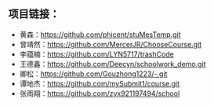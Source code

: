 
## 项目链接：

- 黄森：https://github.com/phicent/stuMesTemp.git
- 曾靖然：https://github.com/MercerJR/ChooseCourse.git
- 李蕴楠：https://github.com/LYN5717/trashCode
- 王德鑫：https://github.com/Deecyn/schoolwork_demo.git
- 卿松：https://github.com/Gouzhong1223/-.git
- 谭地杰：https://github.com/mySubmit1/course.git
- 张雨翔：https://github.com/zyx921197494/school
